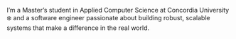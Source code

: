 I’m a Master’s student in Applied Computer Science at Concordia University ❄️ and a software engineer passionate about building robust, scalable systems that make a difference in the real world.
